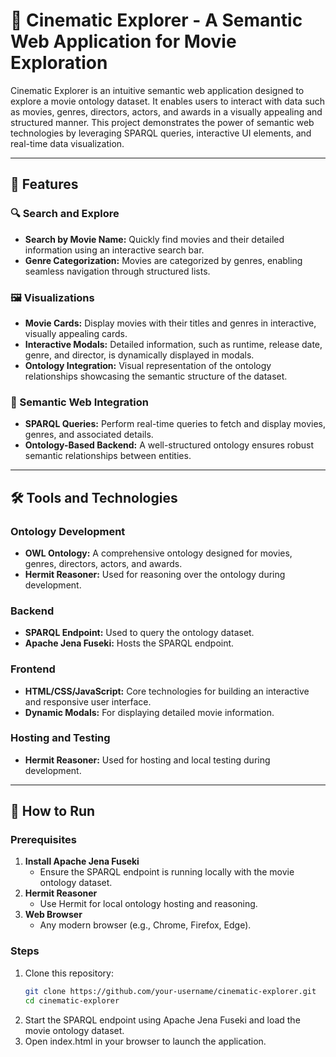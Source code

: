 # 🎥 Cinematic Explorer - A Semantic Web Application for Movie Exploration

Cinematic Explorer is an intuitive semantic web application designed to explore a movie ontology dataset. It enables users to interact with data such as movies, genres, directors, actors, and awards in a visually appealing and structured manner. This project demonstrates the power of semantic web technologies by leveraging SPARQL queries, interactive UI elements, and real-time data visualization.

---

## 📖 Features

### 🔍 Search and Explore
- **Search by Movie Name:** Quickly find movies and their detailed information using an interactive search bar.
- **Genre Categorization:** Movies are categorized by genres, enabling seamless navigation through structured lists.

### 🖼️ Visualizations
- **Movie Cards:** Display movies with their titles and genres in interactive, visually appealing cards.
- **Interactive Modals:** Detailed information, such as runtime, release date, genre, and director, is dynamically displayed in modals.
- **Ontology Integration:** Visual representation of the ontology relationships showcasing the semantic structure of the dataset.

### 🔗 Semantic Web Integration
- **SPARQL Queries:** Perform real-time queries to fetch and display movies, genres, and associated details.
- **Ontology-Based Backend:** A well-structured ontology ensures robust semantic relationships between entities.

---

## 🛠️ Tools and Technologies

### Ontology Development
- **OWL Ontology:** A comprehensive ontology designed for movies, genres, directors, actors, and awards.
- **Hermit Reasoner:** Used for reasoning over the ontology during development.

### Backend
- **SPARQL Endpoint:** Used to query the ontology dataset.
- **Apache Jena Fuseki:** Hosts the SPARQL endpoint.

### Frontend
- **HTML/CSS/JavaScript:** Core technologies for building an interactive and responsive user interface.
- **Dynamic Modals:** For displaying detailed movie information.

### Hosting and Testing
- **Hermit Reasoner:** Used for hosting and local testing during development.

---

## 🎯 How to Run

### Prerequisites
1. **Install Apache Jena Fuseki**
   - Ensure the SPARQL endpoint is running locally with the movie ontology dataset.
2. **Hermit Reasoner**
   - Use Hermit for local ontology hosting and reasoning.
3. **Web Browser**
   - Any modern browser (e.g., Chrome, Firefox, Edge).

### Steps
1. Clone this repository:
   ```bash
   git clone https://github.com/your-username/cinematic-explorer.git
   cd cinematic-explorer
2. Start the SPARQL endpoint using Apache Jena Fuseki and load the movie ontology dataset.
3. Open index.html in your browser to launch the application.
